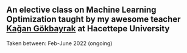 ## An elective class on Machine Learning Optimization taught by my awesome teacher <a href="https://orcid.org/0000-0001-7651-1702">Kağan Gökbayrak</a> at Hacettepe University

Taken between: Feb-June 2022 (ongoing)            
<!-- Grade recieved: 

Topics covered: -->
